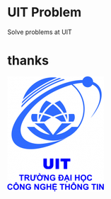 # UIT Problem
Solve problems at UIT
# thanks
![LOGO](https://github.com/ledinhchinh0212/UIT-Problem/blob/main/Logo_UIT_In-218x260.jpg)
